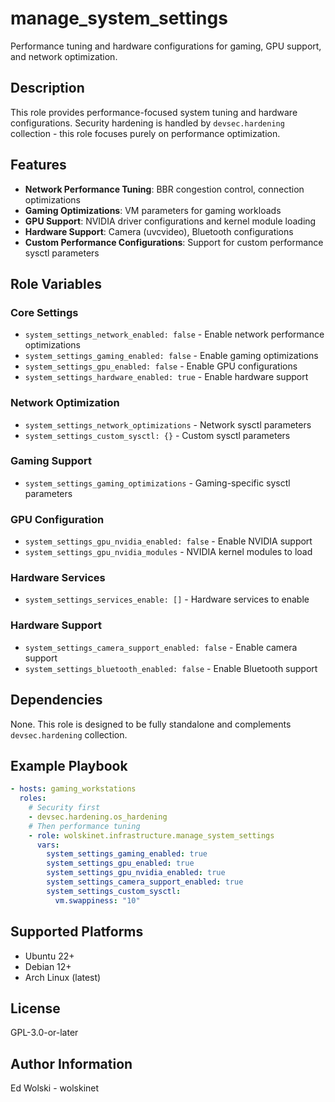 # manage_system_settings

Performance tuning and hardware configurations for gaming, GPU support, and network optimization.

## Description

This role provides performance-focused system tuning and hardware configurations. Security hardening is handled by `devsec.hardening` collection - this role focuses purely on performance optimization.

## Features

- **Network Performance Tuning**: BBR congestion control, connection optimizations
- **Gaming Optimizations**: VM parameters for gaming workloads  
- **GPU Support**: NVIDIA driver configurations and kernel module loading
- **Hardware Support**: Camera (uvcvideo), Bluetooth configurations
- **Custom Performance Configurations**: Support for custom performance sysctl parameters

## Role Variables

### Core Settings
- `system_settings_network_enabled: false` - Enable network performance optimizations
- `system_settings_gaming_enabled: false` - Enable gaming optimizations  
- `system_settings_gpu_enabled: false` - Enable GPU configurations
- `system_settings_hardware_enabled: true` - Enable hardware support

### Network Optimization
- `system_settings_network_optimizations` - Network sysctl parameters
- `system_settings_custom_sysctl: {}` - Custom sysctl parameters

### Gaming Support  
- `system_settings_gaming_optimizations` - Gaming-specific sysctl parameters

### GPU Configuration
- `system_settings_gpu_nvidia_enabled: false` - Enable NVIDIA support
- `system_settings_gpu_nvidia_modules` - NVIDIA kernel modules to load

### Hardware Services
- `system_settings_services_enable: []` - Hardware services to enable

### Hardware Support
- `system_settings_camera_support_enabled: false` - Enable camera support
- `system_settings_bluetooth_enabled: false` - Enable Bluetooth support

## Dependencies

None. This role is designed to be fully standalone and complements `devsec.hardening` collection.

## Example Playbook

```yaml
- hosts: gaming_workstations
  roles:
    # Security first
    - devsec.hardening.os_hardening
    # Then performance tuning
    - role: wolskinet.infrastructure.manage_system_settings
      vars:
        system_settings_gaming_enabled: true
        system_settings_gpu_enabled: true
        system_settings_gpu_nvidia_enabled: true
        system_settings_camera_support_enabled: true
        system_settings_custom_sysctl:
          vm.swappiness: "10"
```

## Supported Platforms

- Ubuntu 22+
- Debian 12+  
- Arch Linux (latest)

## License

GPL-3.0-or-later

## Author Information

Ed Wolski - wolskinet